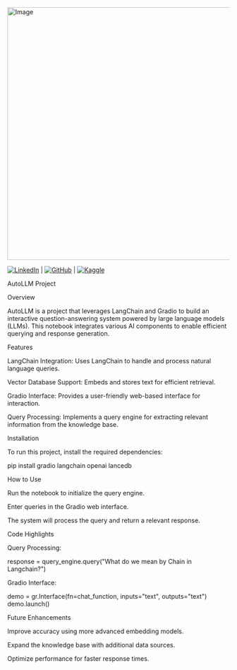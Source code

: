 
<img width="572" alt="Image" src="https://github.com/user-attachments/assets/61919e7c-1b7a-418b-ae98-320378eb0679" />


[![LinkedIn](https://img.shields.io/badge/LinkedIn-0077B5?style=flat-square&logo=linkedin&logoColor=white)](https://www.linkedin.com/feed/) | 
[![GitHub](https://img.shields.io/badge/GitHub-181717?style=flat-square&logo=github&logoColor=white)](https://github.com/svgcibay) | 
[![Kaggle](https://img.shields.io/badge/Kaggle-20BEFF?style=flat-square&logo=kaggle&logoColor=white)](https://www.kaggle.com/sevgiyazc)



AutoLLM Project

Overview

AutoLLM is a project that leverages LangChain and Gradio to build an interactive question-answering system powered by large language models (LLMs). This notebook integrates various AI components to enable efficient querying and response generation.

Features

LangChain Integration: Uses LangChain to handle and process natural language queries.

Vector Database Support: Embeds and stores text for efficient retrieval.

Gradio Interface: Provides a user-friendly web-based interface for interaction.

Query Processing: Implements a query engine for extracting relevant information from the knowledge base.

Installation

To run this project, install the required dependencies:

pip install gradio langchain openai lancedb

How to Use

Run the notebook to initialize the query engine.

Enter queries in the Gradio web interface.

The system will process the query and return a relevant response.

Code Highlights

Query Processing:

response = query_engine.query("What do we mean by Chain in Langchain?")

Gradio Interface:

demo = gr.Interface(fn=chat_function, inputs="text", outputs="text")
demo.launch()

Future Enhancements

Improve accuracy using more advanced embedding models.

Expand the knowledge base with additional data sources.

Optimize performance for faster response times.


